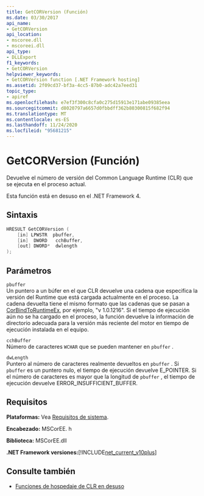 ```yaml
---
title: GetCORVersion (Función)
ms.date: 03/30/2017
api_name:
- GetCORVersion
api_location:
- mscoree.dll
- mscoreei.dll
api_type:
- DLLExport
f1_keywords:
- GetCORVersion
helpviewer_keywords:
- GetCORVersion function [.NET Framework hosting]
ms.assetid: 2f09cd37-bf3a-4cc5-87b0-adc42a7eed31
topic_type:
- apiref
ms.openlocfilehash: e7ef3f300c8cfa0c275d15913e171abe09385eea
ms.sourcegitcommit: d8020797a6657d0fbbdff362b80300815f682f94
ms.translationtype: MT
ms.contentlocale: es-ES
ms.lasthandoff: 11/24/2020
ms.locfileid: "95681215"
---
```

# <a name="getcorversion-function"></a>GetCORVersion (Función)

Devuelve el número de versión del Common Language Runtime (CLR) que se ejecuta en el proceso actual.  
  
 Esta función está en desuso en el .NET Framework 4.  
  
## <a name="syntax"></a>Sintaxis  
  
```cpp  
HRESULT GetCORVersion (  
    [in] LPWSTR  pbuffer,  
    [in]  DWORD   cchBuffer,
    [out] DWORD*  dwlength  
);
```  
  
## <a name="parameters"></a>Parámetros  

 `pbuffer`  
 Un puntero a un búfer en el que CLR devuelve una cadena que especifica la versión del Runtime que está cargada actualmente en el proceso. La cadena devuelta tiene el mismo formato que las cadenas que se pasan a [CorBindToRuntimeEx](corbindtoruntimeex-function.md), por ejemplo, "v 1.0.1216". Si el tiempo de ejecución aún no se ha cargado en el proceso, la función devuelve la información de directorio adecuada para la versión más reciente del motor en tiempo de ejecución instalada en el equipo.  
  
 `cchBuffer`  
 Número de caracteres `WCHAR` que se pueden mantener en `pbuffer` .  
  
 `dwLength`  
 Puntero al número de caracteres realmente devueltos en `pbuffer` . Si `pbuffer` es un puntero nulo, el tiempo de ejecución devuelve E_POINTER. Si el número de caracteres es mayor que la longitud de `pbuffer` , el tiempo de ejecución devuelve ERROR_INSUFFICIENT_BUFFER.  
  
## <a name="requirements"></a>Requisitos  

 **Plataformas:** Vea [Requisitos de sistema](../../get-started/system-requirements.md).  
  
 **Encabezado:** MSCorEE. h  
  
 **Biblioteca:** MSCorEE.dll  
  
 **.NET Framework versiones:**[!INCLUDE[net_current_v10plus](../../../../includes/net-current-v10plus-md.md)]  
  
## <a name="see-also"></a>Consulte también

- [Funciones de hospedaje de CLR en desuso](deprecated-clr-hosting-functions.md)
